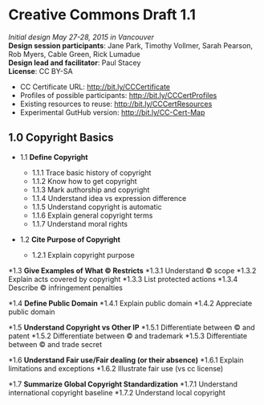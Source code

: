 # Creative Commons Draft 1.1
*Initial design May 27-28, 2015 in Vancouver*		
**Design session participants**: Jane Park, Timothy Vollmer, Sarah Pearson, Rob Myers, Cable Green, Rick Lumadue		
**Design lead and facilitator**: Paul Stacey		
**License**: CC BY-SA		

* CC Certificate URL: 	http://bit.ly/CCCertificate	
* Profiles of possible participants: 	http://bit.ly/CCCertProfiles	
* Existing resources to reuse: 	http://bit.ly/CCCertResources	
* Experimental GutHub version:	http://bit.ly/CC-Cert-Map	

## 1.0 Copyright Basics

* 1.1 **Define Copyright**
  * 1.1.1  Trace basic history of copyright
  * 1.1.2  Know how to get copyright
  * 1.1.3  Mark authorship and copyright
  * 1.1.4  Understand idea vs expression difference
  * 1.1.5  Understand copyright is automatic
  * 1.1.6  Explain general copyright terms
  * 1.1.7  Understand moral rights

* 1.2 **Cite Purpose of Copyright**
  * 1.2.1 Explain copyright purpose
  
*1.3  **Give Examples of What © Restricts**
  *1.3.1  Understand © scope
  *1.3.2  Explain acts covered by copyright
  *1.3.3  List protected actions
  *1.3.4  Describe © infringement penalties
  
*1.4  **Define Public Domain**
  *1.4.1  Explain public domain
  *1.4.2  Appreciate public domain

*1.5  **Understand Copyright vs Other IP**
  *1.5.1  Differentiate between © and patent
  *1.5.2  Differentiate between © and trademark
  *1.5.3  Differentiate between © and trade secret
  
*1.6  **Understand Fair use/Fair dealing (or their absence)**
  *1.6.1  Explain limitations and exceptions
  *1.6.2  Illustrate fair use (vs cc license)

*1.7  **Summarize Global Copyright Standardization**
  *1.7.1  Understand international copyright baseline
  *1.7.2  Understand local copyright
